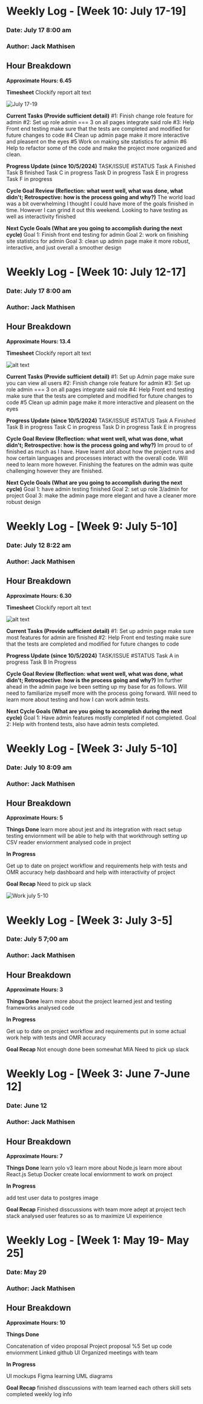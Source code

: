 # Weekly Log - [Week 10: July 17-19]

### Date: July 17  8:00 am
### Author: Jack Mathisen


## Hour Breakdown

**Approximate Hours: 6.45**

**Timesheet** 
Clockify report alt text

![July 17-19](<Screen Shot 2024-07-19 at 7.02.37 AM.png>)


**Current Tasks (Provide sufficient detail)**
#1: Finish change role feature for admin 
#2: Set up role admin === 3 on all pages integrate said role
#3: Help Front end testing make sure that the tests are completed and modified for future changes to code
#4 Clean up admin page make it more interactive and pleasent on the eyes
#5 Work on making site statistics for admin 
#6 Help to refactor some of the code and make the project more organized and clean.  

**Progress Update (since 10/5/2024)**
TASK/ISSUE #STATUS
Task A	Finished
Task B	finished
Task C  in progress
Task D  in progress
Task E  in progress
Task F  in progress



**Cycle Goal Review (Reflection: what went well, what was done, what didn't; Retrospective: how is the process going and why?)**
The world load was a bit overwhelming I thought I could have more of the goals finished in time. However I can grind it out this weekend. Looking to have testing as well as interactivity finished 

**Next Cycle Goals (What are you going to accomplish during the next cycle)**
Goal 1: Finish front end testing for admin
Goal 2: work on finishing site statistics for admin 
Goal 3: clean up admin page make it more robust, interactive, and just overall a smoother design

# Weekly Log - [Week 10: July 12-17]

### Date: July 17 8:00 am
### Author: Jack Mathisen


## Hour Breakdown

**Approximate Hours: 13.4**

**Timesheet** 
Clockify report alt text

![alt text](<July 12-17.png>)


**Current Tasks (Provide sufficient detail)**
#1: Set up Admin page make sure you can view all users
#2: Finish change role feature for admin 
#3: Set up role admin === 3 on all pages integrate said role
#4: Help Front end testing make sure that the tests are completed and modified for future changes to code
#5 Clean up admin page make it more interactive and pleasent on the eyes 

**Progress Update (since 10/5/2024)**
TASK/ISSUE #STATUS
Task A	Finished
Task B	in progress
Task C  in progress
Task D  in progress
Task E  in progress


**Cycle Goal Review (Reflection: what went well, what was done, what didn't; Retrospective: how is the process going and why?)**
Im proud to of finished as much as I have. Have learnt alot about how the project runs and how certain languages and processes interact with the overall code. Will need to learn more however. Finishing the features on the admin was quite challenging however they are finished. 

**Next Cycle Goals (What are you going to accomplish during the next cycle)**
Goal 1: have admin testing finished 
Goal 2: set up role 3/admin for project 
Goal 3: make the admin page more elegant and have a cleaner more robust design 


# Weekly Log - [Week 9: July 5-10]

### Date: July 12 8:22 am
### Author: Jack Mathisen


## Hour Breakdown

**Approximate Hours: 6.30**

**Timesheet** 
Clockify report alt text

![alt text](<July 10 - 12-1.PNG>)


**Current Tasks (Provide sufficient detail)**
#1: Set up admin page make sure most features for admin are finished
#2: Help Front end testing make sure that the tests are completed and modified for future changes to code

**Progress Update (since 10/5/2024)**
TASK/ISSUE #STATUS
Task A	in progress
Task B	In Progress

**Cycle Goal Review (Reflection: what went well, what was done, what didn't; Retrospective: how is the process going and why?)**
Im further ahead in the admin page ive been setting up my base for as follows. Will need to familiarize myself more with the process going forward. Will need to learn more about testing and how I can work admin tests. 

**Next Cycle Goals (What are you going to accomplish during the next cycle)**
Goal 1: Have admin features mostly completed if not completed. 
Goal 2: Help with frontend tests, also have admin tests completed. 
 

# Weekly Log - [Week 3: July 5-10]

### Date: July 10 8:09 am
### Author: Jack Mathisen


## Hour Breakdown

**Approximate Hours: 5**

**Things Done**
learn more about jest and its integration with react
setup testing enviornment will be able to help with that 
workthrough setting up CSV reader enviornment 
analysed code in project

**In Progress**

Get up to date on project workflow and requirements
help with tests and OMR accuracy 
help dashboard and help with interactivity of project

**Goal Recap**
Need to pick up slack

![Work july 5-10](<July 5-10.jpeg>)



# Weekly Log - [Week 3: July 3-5]

### Date: July 5 7;00 am
### Author: Jack Mathisen


## Hour Breakdown

**Approximate Hours: 3**

**Things Done**
learn more about the project
learned jest and testing frameworks 
analysed code 

**In Progress**

Get up to date on project workflow and requirements
put in some actual work 
help with tests and OMR accuracy 

**Goal Recap**
Not enough done been somewhat MIA 
Need to pick up slack





# Weekly Log - [Week 3: June 7-June 12]


### Date: June 12
### Author: Jack Mathisen


## Hour Breakdown

**Approximate Hours: 7**

**Things Done**
learn yolo v3 
learn more about Node.js
learn more about React.js
Setup Docker 
create local enviornment to work on project 

**In Progress**

add test user data to postgres image

**Goal Recap**
Finished disscussions with team
more adept at project tech stack
analysed user features so as to maximize UI expeirience

# Weekly Log - [Week 1: May 19- May 25] 

### Date: May 29
### Author: Jack Mathisen


## Hour Breakdown

**Approximate Hours: 10**

**Things Done**

Concatenation of video proposal
Project proposal %5
Set up code enviornment
Linked github UI
Organized meetings with team

**In Progress**

UI mockups 
Figma learning
UML diagrams

**Goal Recap**
finished disscussions with team
learned each others skill sets
completed weekly log info
